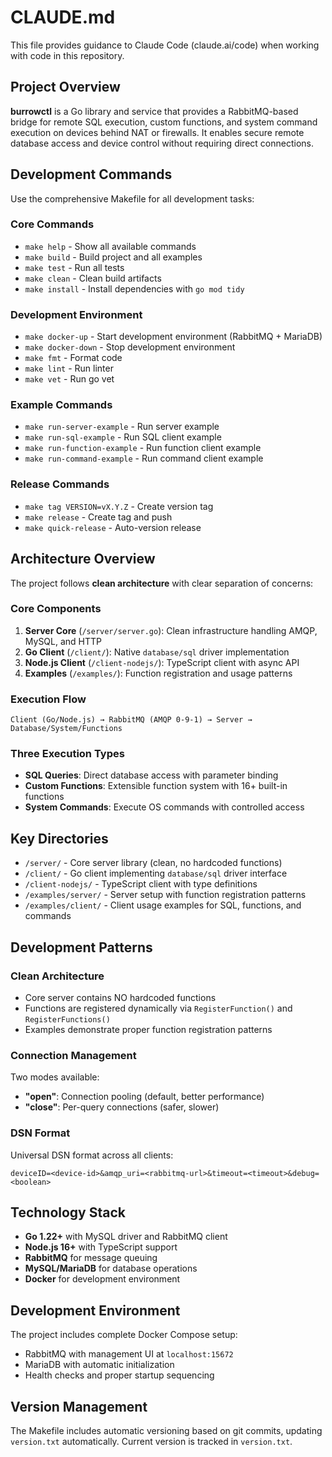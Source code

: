 # CLAUDE.md

This file provides guidance to Claude Code (claude.ai/code) when working with code in this repository.

## Project Overview

**burrowctl** is a Go library and service that provides a RabbitMQ-based bridge for remote SQL execution, custom functions, and system command execution on devices behind NAT or firewalls. It enables secure remote database access and device control without requiring direct connections.

## Development Commands

Use the comprehensive Makefile for all development tasks:

### Core Commands
- `make help` - Show all available commands
- `make build` - Build project and all examples
- `make test` - Run all tests
- `make clean` - Clean build artifacts
- `make install` - Install dependencies with `go mod tidy`

### Development Environment
- `make docker-up` - Start development environment (RabbitMQ + MariaDB)
- `make docker-down` - Stop development environment
- `make fmt` - Format code
- `make lint` - Run linter
- `make vet` - Run go vet

### Example Commands
- `make run-server-example` - Run server example
- `make run-sql-example` - Run SQL client example
- `make run-function-example` - Run function client example
- `make run-command-example` - Run command client example

### Release Commands
- `make tag VERSION=vX.Y.Z` - Create version tag
- `make release` - Create tag and push
- `make quick-release` - Auto-version release

## Architecture Overview

The project follows **clean architecture** with clear separation of concerns:

### Core Components
1. **Server Core** (`/server/server.go`): Clean infrastructure handling AMQP, MySQL, and HTTP
2. **Go Client** (`/client/`): Native `database/sql` driver implementation  
3. **Node.js Client** (`/client-nodejs/`): TypeScript client with async API
4. **Examples** (`/examples/`): Function registration and usage patterns

### Execution Flow
```
Client (Go/Node.js) → RabbitMQ (AMQP 0-9-1) → Server → Database/System/Functions
```

### Three Execution Types
- **SQL Queries**: Direct database access with parameter binding
- **Custom Functions**: Extensible function system with 16+ built-in functions
- **System Commands**: Execute OS commands with controlled access

## Key Directories

- `/server/` - Core server library (clean, no hardcoded functions)
- `/client/` - Go client implementing `database/sql` driver interface
- `/client-nodejs/` - TypeScript client with type definitions
- `/examples/server/` - Server setup with function registration patterns
- `/examples/client/` - Client usage examples for SQL, functions, and commands

## Development Patterns

### Clean Architecture
- Core server contains NO hardcoded functions
- Functions are registered dynamically via `RegisterFunction()` and `RegisterFunctions()`
- Examples demonstrate proper function registration patterns

### Connection Management
Two modes available:
- **"open"**: Connection pooling (default, better performance)
- **"close"**: Per-query connections (safer, slower)

### DSN Format
Universal DSN format across all clients:
```
deviceID=<device-id>&amqp_uri=<rabbitmq-url>&timeout=<timeout>&debug=<boolean>
```

## Technology Stack

- **Go 1.22+** with MySQL driver and RabbitMQ client
- **Node.js 16+** with TypeScript support
- **RabbitMQ** for message queuing
- **MySQL/MariaDB** for database operations
- **Docker** for development environment

## Development Environment

The project includes complete Docker Compose setup:
- RabbitMQ with management UI at `localhost:15672`
- MariaDB with automatic initialization
- Health checks and proper startup sequencing

## Version Management

The Makefile includes automatic versioning based on git commits, updating `version.txt` automatically. Current version is tracked in `version.txt`.